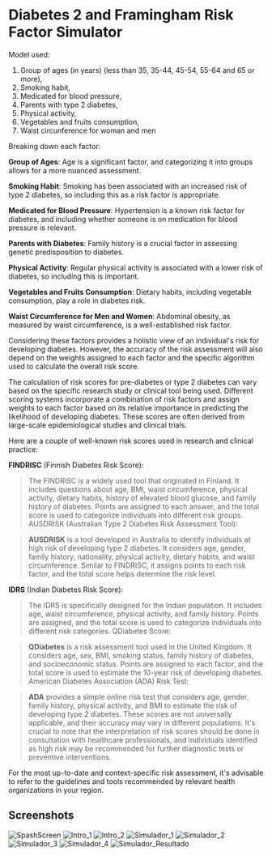 # Diabetes 2 and Framingham Risk Factor Simulator

Model used:

1. Group of ages (in years) (less than 35, 35-44, 45-54, 55-64 and 65 or more), 
2. Smoking habit,
3. Medicated for blood pressure,
4. Parents with type 2 diabetes, 
5. Physical activity,
6. Vegetables and fruits consumption,
7. Waist circunference for woman and men

Breaking down each factor:

**Group of Ages**: Age is a significant factor, and categorizing it into groups allows for a more nuanced assessment.

**Smoking Habit**: Smoking has been associated with an increased risk of type 2 diabetes, so including this as a risk factor is appropriate.

**Medicated for Blood Pressure**: Hypertension is a known risk factor for diabetes, and including whether someone is on medication for blood pressure is relevant.

**Parents with Diabetes**: Family history is a crucial factor in assessing genetic predisposition to diabetes.

**Physical Activity**: Regular physical activity is associated with a lower risk of diabetes, so including this is important.

**Vegetables and Fruits Consumption**: Dietary habits, including vegetable consumption, play a role in diabetes risk.

**Waist Circumference for Men and Women**: Abdominal obesity, as measured by waist circumference, is a well-established risk factor.

Considering these factors provides a holistic view of an individual's risk for developing diabetes. However, the accuracy of the risk assessment will also depend on the weights assigned to each factor and the specific algorithm used to calculate the overall risk score.

The calculation of risk scores for pre-diabetes or type 2 diabetes can vary based on the specific research study or clinical tool being used. Different scoring systems incorporate a combination of risk factors and assign weights to each factor based on its relative importance in predicting the likelihood of developing diabetes. These scores are often derived from large-scale epidemiological studies and clinical trials.

Here are a couple of well-known risk scores used in research and clinical practice:

**FINDRISC** (Finnish Diabetes Risk Score):

>The FINDRISC is a widely used tool that originated in Finland. It includes questions about age, BMI, waist circumference, physical activity, dietary habits, history of elevated blood glucose, and family history of diabetes. Points are assigned to each answer, and the total score is used to categorize individuals into different risk groups.
AUSDRISK (Australian Type 2 Diabetes Risk Assessment Tool):

>**AUSDRISK** is a tool developed in Australia to identify individuals at high risk of developing type 2 diabetes. It considers age, gender, family history, nationality, physical activity, dietary habits, and waist circumference. Similar to FINDRISC, it assigns points to each risk factor, and the total score helps determine the risk level.

**IDRS** (Indian Diabetes Risk Score):

>The IDRS is specifically designed for the Indian population. It includes age, waist circumference, physical activity, and family history. Points are assigned, and the total score is used to categorize individuals into different risk categories.
QDiabetes Score:

>**QDiabetes** is a risk assessment tool used in the United Kingdom. It considers age, sex, BMI, smoking status, family history of diabetes, and socioeconomic status. Points are assigned to each factor, and the total score is used to estimate the 10-year risk of developing diabetes.
American Diabetes Association (ADA) Risk Test:

>**ADA** provides a simple online risk test that considers age, gender, family history, physical activity, and BMI to estimate the risk of developing type 2 diabetes.
These scores are not universally applicable, and their accuracy may vary in different populations. It's crucial to note that the interpretation of risk scores should be done in consultation with healthcare professionals, and individuals identified as high risk may be recommended for further diagnostic tests or preventive interventions.

For the most up-to-date and context-specific risk assessment, it's advisable to refer to the guidelines and tools recommended by relevant health organizations in your region.

## Screenshots

![SpashScreen](https://github.com/fauxtix/HealthCareSamples/assets/49880538/09e389d9-beeb-435e-92b6-657d56fd41c7)
![Intro_1](https://github.com/fauxtix/HealthCareSamples/assets/49880538/5f2709a5-64ff-4c96-9ea2-d360bad48c9b)
![Intro_2](https://github.com/fauxtix/HealthCareSamples/assets/49880538/f433da9e-f614-4829-a770-a9d8c11726f5)
![Simulador_1](https://github.com/fauxtix/HealthCareSamples/assets/49880538/f3ae678b-9889-4ad1-ad03-e2a8705b4d05)
![Simulador_2](https://github.com/fauxtix/HealthCareSamples/assets/49880538/42b76a44-0119-4e0d-8bf0-2bdb265c3221)
![Simulador_3](https://github.com/fauxtix/HealthCareSamples/assets/49880538/fc20ffc1-f380-4658-9a32-1984c1391a60)
![Simulador_4](https://github.com/fauxtix/HealthCareSamples/assets/49880538/d96a4bc2-2f4c-4b9a-b4f6-c9400cc91bb8)
![Simulador_Resultado](https://github.com/fauxtix/HealthCareSamples/assets/49880538/9d4180b8-bb39-4317-8055-c4f266c0cd67)



